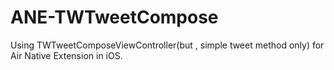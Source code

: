 ANE-TWTweetCompose
==================

Using TWTweetComposeViewController(but , simple tweet method only) for Air Native Extension in iOS.